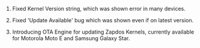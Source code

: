 1. Fixed Kernel Version string, which was shown error in many devices.

2. Fixed 'Update Available' bug which was shown even if on latest version.

3. Introducing OTA Engine for updating Zapdos Kernels, currently available for Motorola Moto E and Samsung Galaxy Star.
